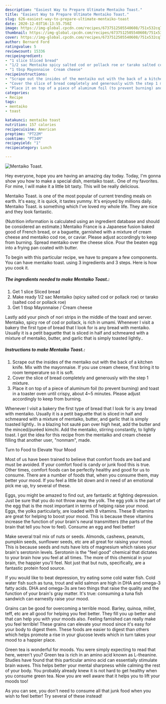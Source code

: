 ```yaml
---
description: "Easiest Way to Prepare Ultimate Mentaiko Toast."
title: "Easiest Way to Prepare Ultimate Mentaiko Toast."
slug: 626-easiest-way-to-prepare-ultimate-mentaiko-toast
date: 2020-12-03T16:13:55.750Z
image: https://img-global.cpcdn.com/recipes/6737512505540608/751x532cq70/mentaiko-toast-recipe-main-photo.jpg
thumbnail: https://img-global.cpcdn.com/recipes/6737512505540608/751x532cq70/mentaiko-toast-recipe-main-photo.jpg
cover: https://img-global.cpcdn.com/recipes/6737512505540608/751x532cq70/mentaiko-toast-recipe-main-photo.jpg
author: Bernard Ford
ratingvalue: 5
reviewcount: 15336
recipeingredient:
- "1 slice Sliced bread"
- "1/2 sac Mentaiko spicy salted cod or pollack roe or tarako salted cod or pollack roe"
- "1 tbsp Mayonnaise  Cream cheese"
recipeinstructions:
- "Scrape out the insides of the mentaiko out with the back of a kitchen knife. Mix with the mayonnaise.  If you use cream cheese, first bring it to room temperature so it is soft."
- "Cover the slice of bread completely and generously with the step 1 mixture."
- "Place it on top of a piece of aluminum foil (to prevent burning) and toast in a toaster oven until crispy, about 4~5 minutes. Please adjust accordingly to keep from burning."
categories:
- Recipe
tags:
- mentaiko
- toast

katakunci: mentaiko toast 
nutrition: 157 calories
recipecuisine: American
preptime: "PT22M"
cooktime: "PT34M"
recipeyield: "1"
recipecategory: Lunch

---
```



![Mentaiko Toast.](https://img-global.cpcdn.com/recipes/6737512505540608/751x532cq70/mentaiko-toast-recipe-main-photo.jpg)

Hey everyone, hope you are having an amazing day today. Today, I'm gonna show you how to make a special dish, mentaiko toast.. One of my favorites. For mine, I will make it a little bit tasty. This will be really delicious.

Mentaiko Toast. is one of the most popular of current trending meals on earth. It's easy, it is quick, it tastes yummy. It's enjoyed by millions daily. Mentaiko Toast. is something which I've loved my whole life. They are nice and they look fantastic.

(Nutrition information is calculated using an ingredient database and should be considered an estimate.) Mentaiko France is a Japanese fusion baked good of French bread, or a baguette, garnished with a mixture of cream cheese and mentaiko cod roe, or caviar. Please adjust accordingly to keep from burning. Spread mentaiko over the cheese slice. Pour the beaten egg into a frying pan coated with butter.


To begin with this particular recipe, we have to prepare a few components. You can have mentaiko toast. using 3 ingredients and 3 steps. Here is how you cook it.

<!--inarticleads1-->

##### The ingredients needed to make Mentaiko Toast.:

1. Get 1 slice Sliced bread
1. Make ready 1/2 sac Mentaiko (spicy salted cod or pollack roe) or tarako (salted cod or pollack roe)
1. Get 1 tbsp Mayonnaise / Cream cheese


Lastly add your pinch of nori strips in the middle of the toast and server. Mentaiko, spicy roe of cod or pollack, is rich in umami. Whenever I visit a bakery the first type of bread that I look for is any bread with mentaiko. Usually it is a petit baguette that is sliced in half and schmeared with a mixture of mentaiko, butter, and garlic that is simply toasted lightly.. 

<!--inarticleads2-->

##### Instructions to make Mentaiko Toast.:

1. Scrape out the insides of the mentaiko out with the back of a kitchen knife. Mix with the mayonnaise.  If you use cream cheese, first bring it to room temperature so it is soft.
1. Cover the slice of bread completely and generously with the step 1 mixture.
1. Place it on top of a piece of aluminum foil (to prevent burning) and toast in a toaster oven until crispy, about 4~5 minutes. Please adjust accordingly to keep from burning.


Whenever I visit a bakery the first type of bread that I look for is any bread with mentaiko. Usually it is a petit baguette that is sliced in half and schmeared with a mixture of mentaiko, butter, and garlic that is simply toasted lightly.. In a blazing hot sauté pan over high heat, add the butter and the minced/puréed kimchi. Add the mentaiko, stirring constantly, to lightly toast. I got the idea for this recipe from the mentaiko and cream cheese filling that another user, &#34;nonmam&#34;, made. 

Turn to Food to Elevate Your Mood


Most of us have been trained to believe that comfort foods are bad and must be avoided. If your comfort food is candy or junk food this is true. Other times, comfort foods can be perfectly healthy and good for us to consume. There are a number of foods that, when you consume them, may better your mood. If you feel a little bit down and in need of an emotional pick me up, try several of these.

Eggs, you might be amazed to find out, are fantastic at fighting depression. Just be sure that you do not throw away the yolk. The egg yolk is the part of the egg that is the most important in terms of helping raise your mood. Eggs, the yolks particularly, are loaded with B vitamins. These B vitamins are great for helping to boost your mood. This is because these vitamins increase the function of your brain's neural transmitters (the parts of the brain that tell you how to feel). Consume an egg and feel better!

Make several trail mix of nuts or seeds. Almonds, cashews, peanuts, pumpkin seeds, sunflower seeds, etc are all great for raising your mood. This is because seeds and nuts have lots of magnesium which raises your brain's serotonin levels. Serotonin is the "feel good" chemical that dictates to your brain how you feel at all times. The more of this chemical in your brain, the happier you'll feel. Not just that but nuts, specifically, are a fantastic protein food source.

If you would like to beat depression, try eating some cold water fish. Cold water fish such as tuna, trout and wild salmon are high in DHA and omega-3 fatty acids. DHA and omega-3s are two things that raise the quality and the function of your brain's gray matter. It's true: consuming a tuna fish sandwich can earnestly raise your mood. 

Grains can be good for overcoming a terrible mood. Barley, quinoa, millet, teff, etc are all good for helping you feel better. They fill you up better and that can help you with your moods also. Feeling famished can really make you feel terrible! These grains can elevate your mood since it's easy for your body to digest them. These foods are easier to digest than others which helps promote a rise in your glucose levels which in turn takes your mood to a happier place.

Green tea is wonderful for moods. You were simply expecting to read that here, weren't you? Green tea is rich in an amino acid known as L-theanine. Studies have found that this particular amino acid can essentially stimulate brain waves. This helps better your mental sharpness while calming the rest of your body. You probably already knew it is not hard to get healthy when you consume green tea. Now you are well aware that it helps you to lift your moods too!

As you can see, you don't need to consume all that junk food when you wish to feel better! Try several of these instead!

